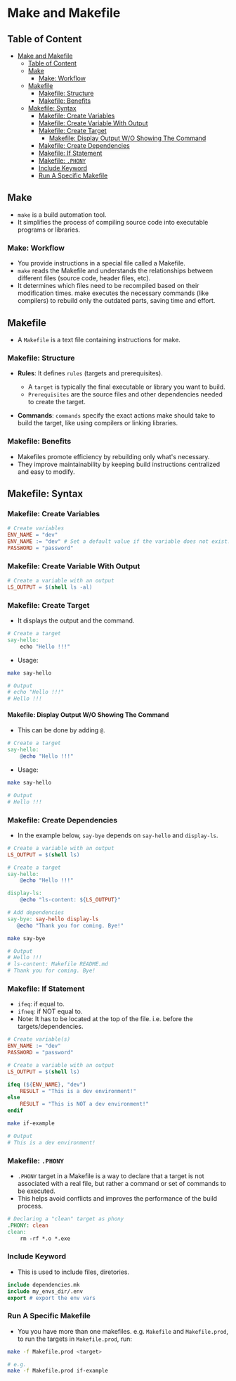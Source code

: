 # Make and Makefile

## Table of Content

- [Make and Makefile](#make-and-makefile)
  - [Table of Content](#table-of-content)
  - [Make](#make)
    - [Make: Workflow](#make-workflow)
  - [Makefile](#makefile)
    - [Makefile: Structure](#makefile-structure)
    - [Makefile: Benefits](#makefile-benefits)
  - [Makefile: Syntax](#makefile-syntax)
    - [Makefile: Create Variables](#makefile-create-variables)
    - [Makefile: Create Variable With Output](#makefile-create-variable-with-output)
    - [Makefile: Create Target](#makefile-create-target)
      - [Makefile: Display Output W/O Showing The Command](#makefile-display-output-wo-showing-the-command)
    - [Makefile: Create Dependencies](#makefile-create-dependencies)
    - [Makefile: If Statement](#makefile-if-statement)
    - [Makefile: `.PHONY`](#makefile-phony)
    - [Include Keyword](#include-keyword)
    - [Run A Specific Makefile](#run-a-specific-makefile)

## Make

- `make` is a build automation tool.
- It simplifies the process of compiling source code into executable programs or libraries.

### Make: Workflow

- You provide instructions in a special file called a Makefile.
- `make` reads the Makefile and understands the relationships between different files (source code, header files, etc).
- It determines which files need to be recompiled based on their modification times.
make executes the necessary commands (like compilers) to rebuild only the outdated parts, saving time and effort.

## Makefile

- A `Makefile` is a text file containing instructions for make.

### Makefile: Structure

- **Rules**:  It defines `rules` (targets and prerequisites).
  - A `target` is typically the final executable or library you want to build.
  - `Prerequisites` are the source files and other dependencies needed to create the target.

- **Commands**: `commands` specify the exact actions make should take to build the target, like using compilers or linking libraries.

### Makefile: Benefits

- Makefiles promote efficiency by rebuilding only what's necessary.
- They improve maintainability by keeping build instructions centralized and easy to modify.

## Makefile: Syntax

### Makefile: Create Variables

```makefile
# Create variables
ENV_NAME = "dev"
ENV_NAME := "dev" # Set a default value if the variable does not exist.
PASSWORD = "password"
```

### Makefile: Create Variable With Output

```makefile
# Create a variable with an output
LS_OUTPUT = $(shell ls -al)
```

### Makefile: Create Target

- It displays the output and the command.

```makefile
# Create a target
say-hello:
    echo "Hello !!!"
```

- Usage:

```sh
make say-hello

# Output
# echo "Hello !!!"
# Hello !!!
```

#### Makefile: Display Output W/O Showing The Command

- This can be done by adding `@`.

```makefile
# Create a target
say-hello:
    @echo "Hello !!!"
```

- Usage:

```sh
make say-hello

# Output
# Hello !!!
```

### Makefile: Create Dependencies

- In the example below, `say-bye` depends on `say-hello` and `display-ls`.

```makefile
# Create a variable with an output
LS_OUTPUT = $(shell ls)

# Create a target
say-hello:
    @echo "Hello !!!"

display-ls:
    @echo "ls-content: ${LS_OUTPUT}"

# Add dependencies
say-bye: say-hello display-ls
   @echo "Thank you for coming. Bye!"
```

```sh
make say-bye

# Output
# Hello !!!
# ls-content: Makefile README.md
# Thank you for coming. Bye!
```

### Makefile: If Statement

- `ifeq`: if equal to.
- `ifneq`: if NOT equal to.
- Note: It has to be located at the top of the file. i.e. before the targets/dependencies.

```makefile
# Create variable(s)
ENV_NAME := "dev"
PASSWORD = "password"

# Create a variable with an output
LS_OUTPUT = $(shell ls)

ifeq (${ENV_NAME}, "dev")
    RESULT = "This is a dev environment!"
else
    RESULT = "This is NOT a dev environment!"
endif
```

```sh
make if-example

# Output
# This is a dev environment!
```

### Makefile: `.PHONY`

- `.PHONY` target in a Makefile is a way to declare that a target is not associated with a real file, but rather a command or set of commands to be executed.
- This helps avoid conflicts and improves the performance of the build process.

```makefile
# Declaring a "clean" target as phony
.PHONY: clean
clean:
    rm -rf *.o *.exe
```

### Include Keyword

- This is used to include files, diretories.

```makefile
include dependencies.mk
include my_envs_dir/.env
export # export the env vars
```

### Run A Specific Makefile

- You you have more than one makefiles. e.g. `Makefile` and `Makefile.prod`, to run the targets in `Makefile.prod`, run:

```sh
make -f Makefile.prod <target>

# e.g.
make -f Makefile.prod if-example
```
